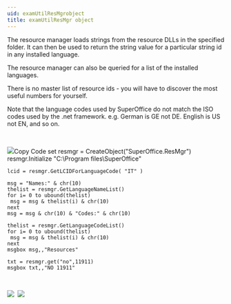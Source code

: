 ```yaml
---
uid: examUtilResMgrobject
title: examUtilResMgr object
---
```


The resource manager loads strings from the resource DLLs in the specified folder. It can then be used to return the string value for a particular string id in any installed language.

The resource manager can also be queried for a list of the installed languages.

There is no master list of resource ids - you will have to discover the most useful numbers for yourself.

Note that the language codes used by SuperOffice do not match the ISO codes used by the .net framework.
e.g. German is GE not DE. English is US not EN, and so on.

 

<span class="hs-onlineonly"><span class="copyCode" onclick="copyCode(this)" tabindex="0" onkeypress="CopyCode_CheckKey(this)" onmouseover="changeCopyCodeIcon(this,true)" onfocusin="changeCopyCodeIcon(this,true)" onmouseout="changeCopyCodeIcon(this,false)" onfocusout="changeCopyCodeIcon(this,false)"><img src="images/copycode.gif" class="copyCodeImage" />Copy Code</span></span>
    set resmgr = CreateObject("SuperOffice.ResMgr")
    resmgr.Initialize "C:\Program files\SuperOffice"

    lcid = resmgr.GetLCIDForLanguageCode( "IT" )

    msg = "Names:" & chr(10)
    thelist = resmgr.GetLanguageNameList()
    for i= 0 to ubound(thelist)
     msg = msg & thelist(i) & chr(10)
    next
    msg = msg & chr(10) & "Codes:" & chr(10)

    thelist = resmgr.GetLanguageCodeList()
    for i= 0 to ubound(thelist)
     msg = msg & thelist(i) & chr(10)
    next
    msgbox msg,,"Resources"

    txt = resmgr.get("no",11911)
    msgbox txt,,"NO 11911"

 

![](../images/ResMgr.png)  ![](../images/ResMgr2.png)
